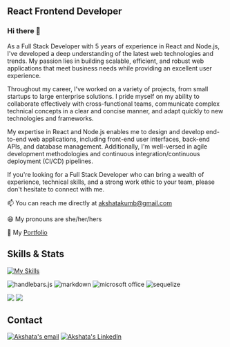 

<!--
**Akshu3011/Akshu3011** is a ✨ _special_ ✨ repository because its `README.md` (this file) appears on your GitHub profile.

Here are some ideas to get you started:

- 🔭 I’m currently working on ...
- 🌱 I’m currently learning ...
- 👯 I’m looking to collaborate on ...
- 🤔 I’m looking for help with ...
- 💬 Ask me about ...
- 📫 How to reach me: ...
- 😄 Pronouns: ...
- ⚡ Fun fact: ...
-->

## React Frontend Developer

### Hi there 👋
As a Full Stack Developer with 5 years of experience in React and Node.js, I've developed a deep understanding of the latest web technologies and trends. My passion lies in building scalable, efficient, and robust web applications that meet business needs while providing an excellent user experience.

Throughout my career, I've worked on a variety of projects, from small startups to large enterprise solutions. I pride myself on my ability to collaborate effectively with cross-functional teams, communicate complex technical concepts in a clear and concise manner, and adapt quickly to new technologies and frameworks.

My expertise in React and Node.js enables me to design and develop end-to-end web applications, including front-end user interfaces, back-end APIs, and database management. Additionally, I'm well-versed in agile development methodologies and continuous integration/continuous deployment (CI/CD) pipelines.

If you're looking for a Full Stack Developer who can bring a wealth of experience, technical skills, and a strong work ethic to your team, please don't hesitate to connect with me.

📫 You can reach me directly at akshatakumb@gmail.com

😄 My pronouns are she/her/hers

💼 My [Portfolio](https://akshatak.netlify.app/) 

## Skills & Stats
[![My Skills](https://skillicons.dev/icons?i=js,html,css,github,heroku,git,linkedin,mongodb,mysql,nodejs,vscode,react,jquery,insomnia)](https://skillicons.dev)

![handlebars.js](https://img.shields.io/badge/Handlebars.js-f0772b?style=for-the-badge&logo=handlebarsdotjs&logoColor=black)
![markdown](https://img.shields.io/badge/Markdown-000000?style=for-the-badge&logo=markdown&logoColor=white)
![microsoft office](https://img.shields.io/badge/Microsoft_Office-D83B01?style=for-the-badge&logo=microsoft-office&logoColor=white)
![sequelize](https://img.shields.io/badge/Sequelize-52B0E7?style=for-the-badge&logo=Sequelize&logoColor=white)

![](https://github-readme-stats.vercel.app/api?username=akshu3011)
![](https://github-readme-stats.vercel.app/api/top-langs/?username=akshu3011)


## Contact
[![Akshata's email](https://img.shields.io/badge/Gmail-D14836?style=for-the-badge&logo=gmail&logoColor=white)](mailto:akshatakumb@gmail.com) [![Akshata's LinkedIn](https://img.shields.io/badge/LinkedIn-0077B5?style=for-the-badge&logo=linkedin&logoColor=white)](https://www.linkedin.com/in/akshata-kumbhar/)



